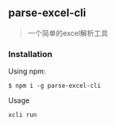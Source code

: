 ## parse-excel-cli
> 一个简单的excel解析工具

### Installation
Using npm:
```
$ npm i -g parse-excel-cli
```
Usage
```
xcli run
```


